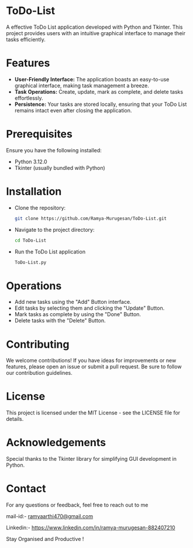 

# ToDo-List

A effective ToDo List application developed with Python and Tkinter. This project provides users with an intuitive graphical interface to manage their tasks efficiently.







# Features

- **User-Friendly Interface:** The application boasts an easy-to-use graphical interface, making task management a breeze.
- **Task Operations:** Create, update, mark as complete, and delete tasks effortlessly.
- **Persistence:** Your tasks are stored locally, ensuring that your ToDo List remains intact even after closing the application.



# Prerequisites

Ensure you have the following installed:

- Python 3.12.0
- Tkinter (usually bundled with Python)
# Installation

- Clone the repository:

    ```bash
    git clone https://github.com/Ramya-Murugesan/ToDo-List.git
    ```

- Navigate to the project directory:

    ```bash
    cd ToDo-List
    ```
- Run the ToDo List application

    ```bash
    ToDo-List.py
    ```    
  
    
    
# Operations

- Add new tasks using the "Add" Button interface.
- Edit tasks by selecting them and clicking the "Update" Button.
- Mark tasks as complete by using the "Done" Button.
- Delete tasks with the "Delete" Button.
# Contributing

We welcome contributions! If you have ideas for improvements or new features, please open an issue or submit a pull request. Be sure to follow our contribution guidelines.
# License

This project is licensed under the MIT License - see the LICENSE file for details.
# Acknowledgements
 
Special thanks to the Tkinter library for simplifying GUI development in Python.


# Contact

For any questions or feedback, feel free to reach out to me

mail-id:- ramyaarthi470@gmail.com

Linkedin:- https://www.linkedin.com/in/ramya-murugesan-882407210

 Stay Organised and Productive !




